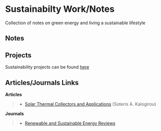 # Sustainabilty Work/Notes
Collection of notes on green energy and living a sustainable lifestyle

## Notes

## Projects

Sustainability projects can be found [here](../../projects/projects_main.html#sustainability)

## Articles/Journals Links

__Articles__

> - <a href="https://eva.fing.edu.uy/pluginfile.php/55828/mod_resource/content/1/kalogiru.pdf"
    target="_blank">Solar Thermal Collectors and Applications</a> (Soteris A. Kalogirou)

__Journals__

> - <a href="http://www.sciencedirect.com/science/journal/13640321/1/3"
    target="_blank">Renewable and Sustainable Energy Reviews</a>
